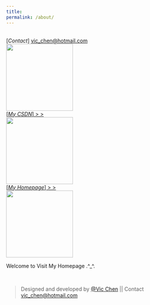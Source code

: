 ```yaml
---
title: 
permalink: /about/
---
```


&nbsp;  
[*Contact*] <a href="mailto:vic_chen@hotmail.com" >vic_chen@hotmail.com</a>   
<img src="http://viccwq.github.io/material/profile/profile_2.jpg" width="180">   
[[*My CSDN*]  > >](http://blog.csdn.net/k_shmily)  
<img src="{{ site.url }}/assets/profile/csdn.net.png" width="180">     
[[*My Homepage*]  > >](https://viccwq.github.io)  
<img src="{{ site.url }}/assets/profile/home_page_2.png" width="180">     
<p class="heavy-title">Welcome to Visit My Homepage .^_^.</p>
&nbsp;  

>Designed and developed by [@Vic Chen](http://blog.csdn.net/k_shmily) \|\| Contact <a href="mailto:vic_chen@hotmail.com" class="email" title="联系邮箱">vic_chen@hotmail.com</a>
